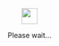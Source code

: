 <div align="center" >
  <img src="https://github.githubassets.com/images/spinners/octocat-spinner-64.gif" width="32" height="32" />
  <p class="text-gray">Please wait...</p>
</div>
